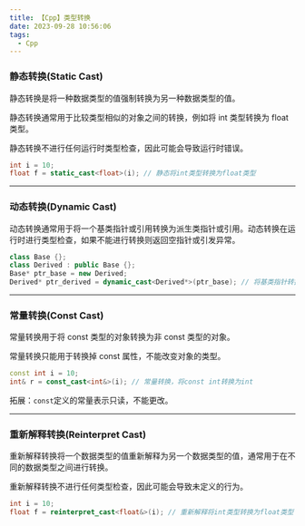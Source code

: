 ```yaml
---
title: 【Cpp】类型转换
date: 2023-09-28 10:56:06
tags:
  - Cpp
---
```


### 静态转换(Static Cast)

静态转换是将一种数据类型的值强制转换为另一种数据类型的值。

静态转换通常用于比较类型相似的对象之间的转换，例如将 int 类型转换为 float 类型。

静态转换不进行任何运行时类型检查，因此可能会导致运行时错误。

```C++
int i = 10;
float f = static_cast<float>(i); // 静态将int类型转换为float类型
```



---

### 动态转换(Dynamic Cast)

动态转换通常用于将一个基类指针或引用转换为派生类指针或引用。动态转换在运行时进行类型检查，如果不能进行转换则返回空指针或引发异常。

```C++
class Base {};
class Derived : public Base {};
Base* ptr_base = new Derived;
Derived* ptr_derived = dynamic_cast<Derived*>(ptr_base); // 将基类指针转换为派生类指针
```



---

### 常量转换(Const Cast)

常量转换用于将 const 类型的对象转换为非 const 类型的对象。

常量转换只能用于转换掉 const 属性，不能改变对象的类型。

```C++
const int i = 10;
int& r = const_cast<int&>(i); // 常量转换，将const int转换为int
```

拓展：`const`定义的常量表示只读，不能更改。



---

### 重新解释转换(Reinterpret Cast)

重新解释转换将一个数据类型的值重新解释为另一个数据类型的值，通常用于在不同的数据类型之间进行转换。

重新解释转换不进行任何类型检查，因此可能会导致未定义的行为。

```C++
int i = 10;
float f = reinterpret_cast<float&>(i); // 重新解释将int类型转换为float类型
```


